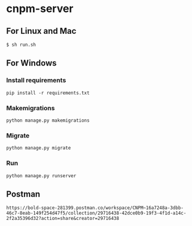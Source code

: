 # cnpm-server
## For Linux and Mac 
```
$ sh run.sh
```
## For Windows
### Install requirements
```
pip install -r requirements.txt
```
### Makemigrations
```
python manage.py makemigrations
```
### Migrate
```
python manage.py migrate
```
### Run
```
python manage.py runserver
```

## Postman
```
https://bold-space-281399.postman.co/workspace/CNPM~16a7248a-3dbb-46c7-8eab-149f254d47f5/collection/29716438-42dce0b9-19f3-4f1d-a14c-2f2a35396d32?action=share&creator=29716438
```
